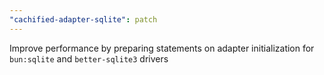 ```yaml
---
"cachified-adapter-sqlite": patch
---
```


Improve performance by preparing statements on adapter initialization for `bun:sqlite` and `better-sqlite3` drivers
